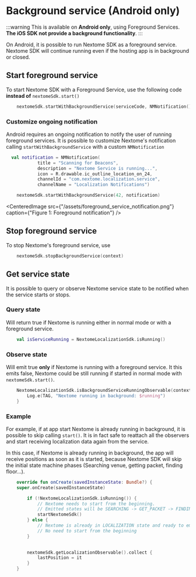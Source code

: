 # Background service (Android only)

:::warning
    This is available on **Android only**, using Foreground Services. **The iOS SDK not provide a background functionality**. 
:::

On Android, it is possible to run Nextome SDK as a foreground service.
Nextome SDK will continue running even if the hosting app is in background or closed.

## Start foreground service
To start Nextome SDK with a Foreground Service, use the following code **instead of** `nextomeSdk.start()`
```kotlin
    nextomeSdk.startWithBackgroundService(serviceCode, NMNotification())
```

### Customize ongoing notification
Android requires an ongoing notification to notify the user of running foreground services.
It is possible to customize Nextome's notification calling `startWithBackgroundService` with a custom `NMNotification`

```kotlin
  val notification = NMNotification(
            title = "Scanning for Beacons",
            description = "Nextome Service is running...",
            icon = R.drawable.ic_outline_location_on_24,
            channelId = "com.nextome.localization.service",
            channelName = "Localization Notifications")

    nextomeSdk.startWithBackgroundService(42, notification)
```

<CenteredImage src={"/assets/foreground_service_notification.png"} caption={"Figure 1: Foreground notification"} />

## Stop foreground service
To stop Nextome's foreground service, use
```kotlin
    nextomeSdk.stopBackgroundService(context)
```

## Get service state
It is possible to query or observe Nextome service state to be notified when the service starts or stops.

### Query state
Will return true if Nextome is running either in normal mode or with a foreground service.

```kotlin
    val isServiceRunning = NextomeLocalizationSdk.isRunning()
```

### Observe state
Will emit true **only** if Nextome is running with a foreground service.
It this emits false, Nextome could be still running if started in normal mode with `nextomeSdk.start()`.

```kotlin
    NextomeLocalizationSdk.isBackgroundServiceRunningObservable(context).collect { running ->
        Log.e(TAG, "Nextome running in background: $running")
    }
```

### Example
For example, if at app start Nextome is already running in background, it is possible to skip calling `start()`.
It is in fact safe to reattach all the observers and start receiving localization data again from the service.

In this case, if Nextome is already running in background, the app will receive positions as soon as it is started,
because Nextome SDK will skip the initial state machine phases (Searching venue, getting packet, finding floor...).

```kotlin
    override fun onCreate(savedInstanceState: Bundle?) {
    super.onCreate(savedInstanceState)

        if (!NextomeLocalizationSdk.isRunning()) {
            // Nextome needs to start from the beginning.
            // Emitted states will be SEARCHING -> GET_PACKET -> FINDING_FLOOR ...
            startNextomeSdk()
        } else {
            // Nextome is already in LOCALIZATION state and ready to emit positions.
            // No need to start from the beginning
        }

        
        nextomeSdk.getLocalizationObservable().collect {
            lastPosition = it
        }
    }

```